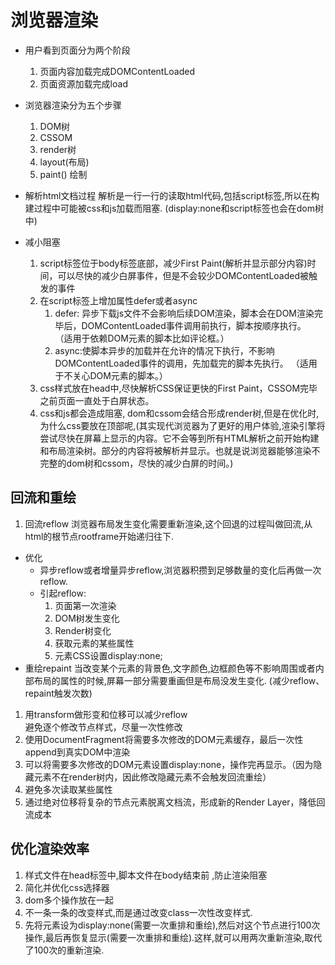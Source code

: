 # 浏览器渲染
* 用户看到页面分为两个阶段
    1. 页面内容加载完成DOMContentLoaded
    2. 页面资源加载完成load
* 浏览器渲染分为五个步骤
    1. DOM树 
    2. CSSOM 
    3. render树
    4. layout(布局)
    5. paint() 绘制

* 解析html文档过程
    解析是一行一行的读取html代码,包括script标签,所以在构建过程中可能被css和js加载而阻塞.  (display:none和script标签也会在dom树中)

* 减小阻塞
    1. script标签位于body标签底部，减少First Paint(解析并显示部分内容)时间，可以尽快的减少白屏事件，但是不会较少DOMContentLoaded被触发的事件
    2. 在script标签上增加属性defer或者async
        1. defer: 异步下载js文件不会影响后续DOM渲染，脚本会在DOM渲染完毕后，DOMContentLoaded事件调用前执行，脚本按顺序执行。
        （适用于依赖DOM元素的脚本比如评论框。）
        2. async:使脚本异步的加载并在允许的情况下执行，不影响DOMContentLoaded事件的调用，先加载完的脚本先执行。
        （适用于不关心DOM元素的脚本。）
    3. css样式放在head中,尽快解析CSS保证更快的First Paint，CSSOM完毕之前页面一直处于白屏状态。  
    4. css和js都会造成阻塞,  dom和cssom会结合形成render树,但是在优化时,为什么css要放在顶部呢,(其实现代浏览器为了更好的用户体验,渲染引擎将尝试尽快在屏幕上显示的内容。它不会等到所有HTML解析之前开始构建和布局渲染树。部分的内容将被解析并显示。也就是说浏览器能够渲染不完整的dom树和cssom，尽快的减少白屏的时间。)

## 回流和重绘
1. 回流reflow
浏览器布局发生变化需要重新渲染,这个回退的过程叫做回流,从html的根节点rootframe开始递归往下.  
* 优化
    * 异步reflow或者增量异步reflow,浏览器积攒到足够数量的变化后再做一次reflow.
    * 引起reflow:
        1. 页面第一次渲染
        2. DOM树发生变化
        3. Render树变化
        4. 获取元素的某些属性
        5. 元素CSS设置display:none;
* 重绘repaint
当改变某个元素的背景色,文字颜色,边框颜色等不影响周围或者内部布局的属性的时候,屏幕一部分需要重画但是布局没发生变化.
(减少reflow、repaint触发次数)

1. 用transform做形变和位移可以减少reflow  
避免逐个修改节点样式，尽量一次性修改
2. 使用DocumentFragment将需要多次修改的DOM元素缓存，最后一次性append到真实DOM中渲染
3. 可以将需要多次修改的DOM元素设置display:none，操作完再显示。（因为隐藏元素不在render树内，因此修改隐藏元素不会触发回流重绘）
4. 避免多次读取某些属性
5. 通过绝对位移将复杂的节点元素脱离文档流，形成新的Render Layer，降低回流成本

## 优化渲染效率
1. 样式文件在head标签中,脚本文件在body结束前 ,防止渲染阻塞
2. 简化并优化css选择器
3. dom多个操作放在一起
4. 不一条一条的改变样式,而是通过改变class一次性改变样式.
5. 先将元素设为display:none(需要一次重排和重绘),然后对这个节点进行100次操作,最后再恢复显示(需要一次重排和重绘).这样,就可以用两次重新渲染,取代了100次的重新渲染.


